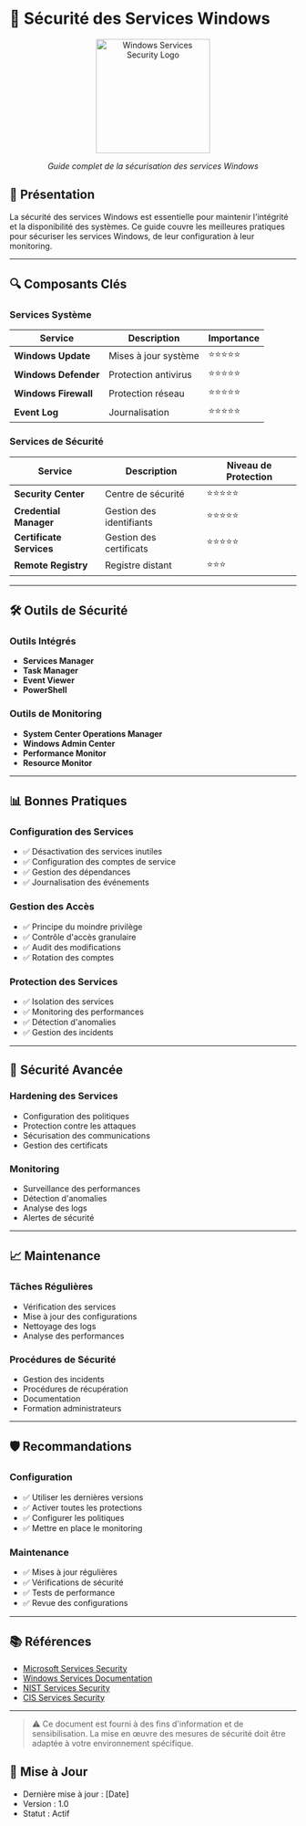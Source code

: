 # 🎯 Sécurité des Services Windows

<div align="center">
  <img src="../assets/logos/windows-services-security-logo.png" alt="Windows Services Security Logo" width="200"/>
  <br>
  <p><em>Guide complet de la sécurisation des services Windows</em></p>
</div>

## 🧠 Présentation

La sécurité des services Windows est essentielle pour maintenir l'intégrité et la disponibilité des systèmes. Ce guide couvre les meilleures pratiques pour sécuriser les services Windows, de leur configuration à leur monitoring.

---

## 🔍 Composants Clés

### Services Système
| Service | Description | Importance |
|---------|-------------|------------|
| **Windows Update** | Mises à jour système | ⭐⭐⭐⭐⭐ |
| **Windows Defender** | Protection antivirus | ⭐⭐⭐⭐⭐ |
| **Windows Firewall** | Protection réseau | ⭐⭐⭐⭐⭐ |
| **Event Log** | Journalisation | ⭐⭐⭐⭐⭐ |

### Services de Sécurité
| Service | Description | Niveau de Protection |
|---------|-------------|---------------------|
| **Security Center** | Centre de sécurité | ⭐⭐⭐⭐⭐ |
| **Credential Manager** | Gestion des identifiants | ⭐⭐⭐⭐⭐ |
| **Certificate Services** | Gestion des certificats | ⭐⭐⭐⭐⭐ |
| **Remote Registry** | Registre distant | ⭐⭐⭐ |

---

## 🛠️ Outils de Sécurité

### Outils Intégrés
- **Services Manager**
- **Task Manager**
- **Event Viewer**
- **PowerShell**

### Outils de Monitoring
- **System Center Operations Manager**
- **Windows Admin Center**
- **Performance Monitor**
- **Resource Monitor**

---

## 📊 Bonnes Pratiques

### Configuration des Services
- ✅ Désactivation des services inutiles
- ✅ Configuration des comptes de service
- ✅ Gestion des dépendances
- ✅ Journalisation des événements

### Gestion des Accès
- ✅ Principe du moindre privilège
- ✅ Contrôle d'accès granulaire
- ✅ Audit des modifications
- ✅ Rotation des comptes

### Protection des Services
- ✅ Isolation des services
- ✅ Monitoring des performances
- ✅ Détection d'anomalies
- ✅ Gestion des incidents

---

## 🎯 Sécurité Avancée

### Hardening des Services
- Configuration des politiques
- Protection contre les attaques
- Sécurisation des communications
- Gestion des certificats

### Monitoring
- Surveillance des performances
- Détection d'anomalies
- Analyse des logs
- Alertes de sécurité

---

## 📈 Maintenance

### Tâches Régulières
- Vérification des services
- Mise à jour des configurations
- Nettoyage des logs
- Analyse des performances

### Procédures de Sécurité
- Gestion des incidents
- Procédures de récupération
- Documentation
- Formation administrateurs

---

## 🛡️ Recommandations

### Configuration
- ✅ Utiliser les dernières versions
- ✅ Activer toutes les protections
- ✅ Configurer les politiques
- ✅ Mettre en place le monitoring

### Maintenance
- ✅ Mises à jour régulières
- ✅ Vérifications de sécurité
- ✅ Tests de performance
- ✅ Revue des configurations

---

## 📚 Références

- [Microsoft Services Security](https://docs.microsoft.com/windows/security/)
- [Windows Services Documentation](https://docs.microsoft.com/windows/win32/services/)
- [NIST Services Security](https://www.nist.gov/)
- [CIS Services Security](https://www.cisecurity.org/)

---

> ⚠️ Ce document est fourni à des fins d'information et de sensibilisation. La mise en œuvre des mesures de sécurité doit être adaptée à votre environnement spécifique.

## 📅 Mise à Jour
- Dernière mise à jour : [Date]
- Version : 1.0
- Statut : Actif 